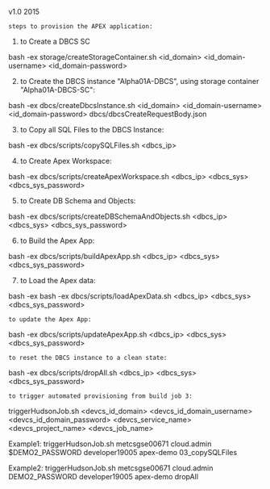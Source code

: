 v1.0 2015

~~~~~~~~~~~~~~~~~~~~~~~~~~~~~~~~~~~~~~~~~~~~~~~~~~~~
steps to provision the APEX application:
~~~~~~~~~~~~~~~~~~~~~~~~~~~~~~~~~~~~~~~~~~~~~~~~~~~~
1) to Create a DBCS SC 

  bash -ex storage/createStorageContainer.sh <id_domain> <id_domain-username> <id_domain-password> <DB-StorageContainer>

2) to Create the DBCS instance "Alpha01A-DBCS", using storage container "Alpha01A-DBCS-SC":

  bash -ex dbcs/createDbcsInstance.sh <id_domain> <id_domain-username> <id_domain-password> <DB-InstanceName> <SYS-password> <DB-StorageContainer> dbcs/dbcsCreateRequestBody.json

3) to Copy all SQL Files to the DBCS Instance:

  bash -ex dbcs/scripts/copySQLFiles.sh <dbcs_ip>

4) to Create Apex Workspace:  

  bash -ex dbcs/scripts/createApexWorkspace.sh <dbcs_ip> <dbcs_sys> <dbcs_sys_password>

5) to Create DB Schema and Objects: 

  bash -ex dbcs/scripts/createDBSchemaAndObjects.sh <dbcs_ip> <dbcs_sys> <dbcs_sys_password>

6) to Build the Apex App:

  bash -ex dbcs/scripts/buildApexApp.sh <dbcs_ip> <dbcs_sys> <dbcs_sys_password>

7) to Load the Apex data:

  bash -ex bash -ex dbcs/scripts/loadApexData.sh <dbcs_ip> <dbcs_sys> <dbcs_sys_password>
  
~~~~~~~~~~~~~~~~~~~~~~~~~~~~~~~~~~~~~~~~~~~~~~~~~~~~
to update the Apex App:
~~~~~~~~~~~~~~~~~~~~~~~~~~~~~~~~~~~~~~~~~~~~~~~~~~~~

  bash -ex dbcs/scripts/updateApexApp.sh <dbcs_ip> <dbcs_sys> <dbcs_sys_password>

~~~~~~~~~~~~~~~~~~~~~~~~~~~~~~~~~~~~~~~~~~~~~~~~~~~~
to reset the DBCS instance to a clean state:
~~~~~~~~~~~~~~~~~~~~~~~~~~~~~~~~~~~~~~~~~~~~~~~~~~~~

  bash -ex dbcs/scripts/dropAll.sh <dbcs_ip> <dbcs_sys> <dbcs_sys_password>

~~~~~~~~~~~~~~~~~~~~~~~~~~~~~~~~~~~~~~~~~~~~~~~~~~~~
to trigger automated provisioning from build job 3:
~~~~~~~~~~~~~~~~~~~~~~~~~~~~~~~~~~~~~~~~~~~~~~~~~~~~
  
  triggerHudsonJob.sh <devcs_id_domain> <devcs_id_domain_username> <devcs_id_domain_password> <devcs_service_name> <devcs_project_name> <devcs_job_name>

  Example1:
  triggerHudsonJob.sh metcsgse00671 cloud.admin $DEMO2_PASSWORD developer19005 apex-demo 03_copySQLFiles  

  Example2:
  triggerHudsonJob.sh metcsgse00671 cloud.admin DEMO2_PASSWORD developer19005 apex-demo dropAll
  


